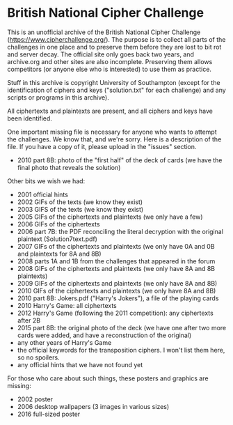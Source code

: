 # British National Cipher Challenge

This is an unofficial archive of the British National Cipher Challenge
(https://www.cipherchallenge.org/). The purpose is to collect all parts
of the challenges in one place and to preserve them before they are lost
to bit rot and server decay. The official site only goes back two years, and
archive.org and other sites are also incomplete. Preserving them allows
competitors (or anyone else who is interested) to use them as practice.

Stuff in this archive is copyright University of Southampton (except for the
identification of ciphers and keys ("solution.txt" for each challenge) and any
scripts or programs in this archive).

All ciphertexts and plaintexts are present, and all ciphers and keys have been identified.

One important missing file is necessary for anyone who wants to attempt the
challenges. We know that, and we're sorry. Here is a description of the file.
If you have a copy of it, please upload in the "issues" section.

- 2010 part 8B: photo of the "first half" of the deck of cards (we have the final photo
                that reveals the solution)

Other bits we wish we had:

- 2001 official hints
- 2002 GIFs of the texts (we know they exist)
- 2003 GIFS of the texts (we know they exist)
- 2005 GIFs of the ciphertexts and plaintexts (we only have a few)
- 2006 GIFs of the ciphertexts
- 2006 part 7B: the PDF reconciling the literal decryption with the original plaintext
                (Solution7text.pdf)
- 2007 GIFs of the ciphertexts and plaintexts (we only have 0A and 0B and plaintexts for 8A and 8B)
- 2008 parts 1A and 1B from the challenges that appeared in the forum
- 2008 GIFs of the ciphertexts and plaintexts (we only have 8A and 8B plaintexts)
- 2009 GIFs of the ciphertexts and plaintexts (we only have 8A and 8B)
- 2010 GIFs of the ciphertexts and plaintexts (we only have 8A and 8B)
- 2010 part 8B: Jokers.pdf ("Harry's Jokers"), a file of the playing cards
- 2010 Harry's Game: all ciphertexts
- 2012 Harry's Game (following the 2011 competition): any ciphertexts after 2B
- 2015 part 8B: the original photo of the deck (we have one after two more cards were added,
                and have a reconstruction of the original)
- any other years of Harry's Game
- the official keywords for the transposition ciphers. I won't list them here, so no spoilers.
- any official hints that we have not found yet

For those who care about such things, these posters and graphics are missing:

- 2002 poster
- 2006 desktop wallpapers (3 images in various sizes)
- 2016 full-sized poster
